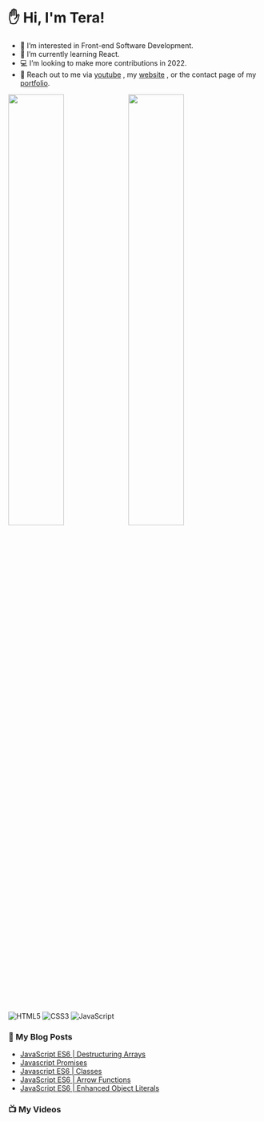 # :hand: Hi, I'm Tera!

- 👀 I’m interested in Front-end Software Development.
- 🧠 I’m currently learning React.
- :computer: I’m looking to make more contributions in 2022.
- :email: Reach out to me via <a href="https://www.youtube.com/channel/UC6u-qjq4vbT-09ZhmKwKqfg">youtube</a> , my <a href="https://technicallyjusttalking.com/"> website</a> , or the contact page of my <a href="https://terabanks.github.io/">portfolio</a>.

<img align="left" width="47%" src="https://github-readme-stats.vercel.app/api?username=terabanks&show_icons=true&theme=radical">

<img align="left" width="47%" src="https://github-readme-stats.vercel.app/api/top-langs/?username=terabanks&layout=compact">

![HTML5](https://img.shields.io/badge/html5-%23E34F26.svg?style=for-the-badge&logo=html5&logoColor=white)
![CSS3](https://img.shields.io/badge/css3-%231572B6.svg?style=for-the-badge&logo=css3&logoColor=white)
![JavaScript](https://img.shields.io/badge/javascript-%23323330.svg?style=for-the-badge&logo=javascript&logoColor=%23F7DF1E)

### :page_with_curl: My Blog Posts
<!-- BLOG-POST-LIST:START -->
- [JavaScript ES6 | Destructuring Arrays](https://technicallyjusttalking.com/javascript-es6-destructuring-arrays/)
- [Javascript Promises](https://technicallyjusttalking.com/javascript-promises/)
- [Javascript ES6 | Classes](https://technicallyjusttalking.com/javascript-es6-classes/)
- [JavaScript ES6 | Arrow Functions](https://technicallyjusttalking.com/javascript-es6-arrow-functions/)
- [JavaScript ES6 | Enhanced Object Literals](https://technicallyjusttalking.com/javascript-es6-enhanced-object-literals/)
<!-- BLOG-POST-LIST:END -->

### :tv: My Videos
<!-- YOUTUBE-VIDEO-LIST:START -->
<!-- YOUTUBE-VIDEO-LIST:END -->
